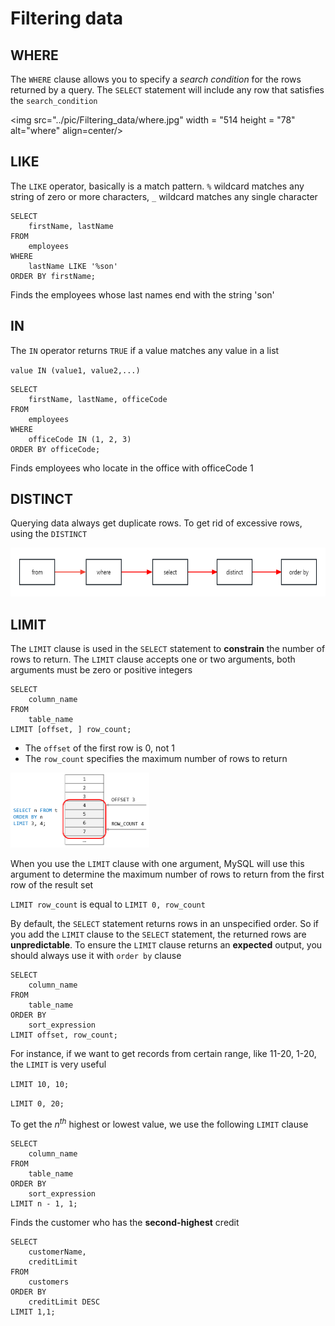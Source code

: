 # Filtering data

## WHERE

The `WHERE` clause allows you to specify a *search condition* for the  rows returned by a query. The `SELECT` statement will include any row that satisfies the `search_condition`

<img src="../pic/Filtering_data/where.jpg" width = "514 height = "78" alt="where" align=center/>

## LIKE

The `LIKE` operator, basically is a match pattern. `%` wildcard matches any string of zero or more characters, `_` wildcard matches any single character

```mysql
SELECT 
	firstName, lastName
FROM
	employees
WHERE
	lastName LIKE '%son'
ORDER BY firstName;
```

Finds the employees whose last names end with the string 'son'

## IN

The `IN` operator returns `TRUE` if a value matches any value in a list

`value IN (value1, value2,...)`

```mysql
SELECT 
	firstName, lastName, officeCode
FROM
	employees
WHERE
	officeCode IN (1, 2, 3)
ORDER BY officeCode;
```

Finds employees who locate in the office with officeCode 1

## DISTINCT

Querying data always get duplicate rows. To get rid of excessive rows, using the `DISTINCT`

<img src="../pic/Filtering_data/distinct.jpg" width = "646" height = "78" alt="distinct" align=center/>

## LIMIT

The `LIMIT` clause is used in the `SELECT` statement to **constrain** the number of rows to return. The `LIMIT` clause accepts one or two arguments, both arguments must be zero or positive integers

```mysql
SELECT 
    column_name
FROM
    table_name
LIMIT [offset, ] row_count;
```

* The `offset` of the first row is 0, not 1
* The `row_count` specifies the maximum number of rows to return

<img src="../pic/Filtering_data/LIMIT.jpg" width = "222" height = "120" alt="LIMIT" align=center/>

When you use the `LIMIT` clause with one argument, MySQL will use this argument to determine the maximum number of rows to return from the first row of the result set

`LIMIT row_count` is equal to `LIMIT 0, row_count`

By default, the `SELECT` statement returns rows in an unspecified order. So if you add the `LIMIT` clause to the `SELECT` statement, the returned rows are **unpredictable**. To ensure the `LIMIT` clause returns an **expected** output, you should always use it with `order by` clause

```mysql
SELECT
    column_name
FROM
    table_name
ORDER BY 
    sort_expression
LIMIT offset, row_count;
```

For instance, if we want to get records from certain range, like  11-20, 1-20, the `LIMIT` is very useful

`LIMIT 10, 10;`

`LIMIT 0, 20;`

To get the $n^{th}$ highest or lowest value, we use the following `LIMIT` clause

```mysql
SELECT 
    column_name
FROM
    table_name
ORDER BY 
    sort_expression
LIMIT n - 1, 1;
```

Finds the customer who has the **second-highest** credit

```mysql
SELECT 
    customerName, 
    creditLimit
FROM
    customers
ORDER BY 
    creditLimit DESC  
LIMIT 1,1;
```
